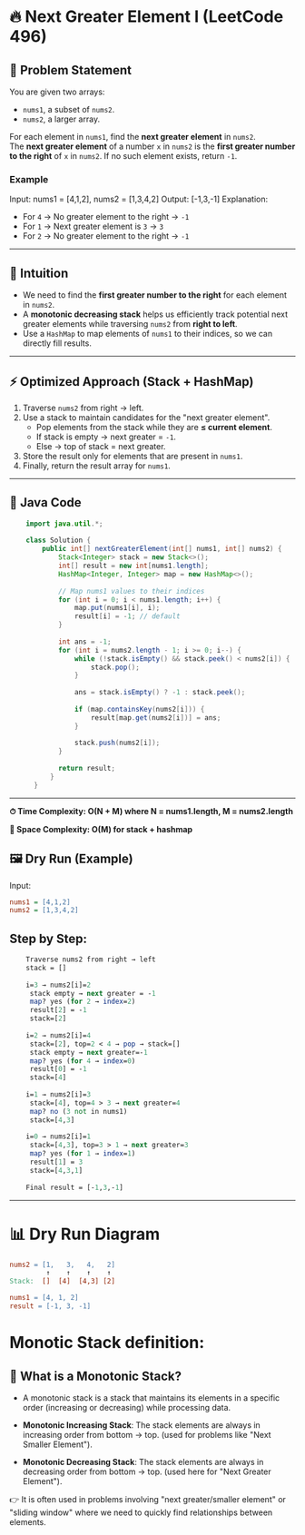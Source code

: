 # 🔥 Next Greater Element I (LeetCode 496)

## 📌 Problem Statement
You are given two arrays:  
- `nums1`, a subset of `nums2`.  
- `nums2`, a larger array.  

For each element in `nums1`, find the **next greater element** in `nums2`.  
The **next greater element** of a number `x` in `nums2` is the **first greater number to the right** of `x` in `nums2`. If no such element exists, return `-1`.  

### Example
Input: nums1 = [4,1,2], nums2 = [1,3,4,2]
Output: [-1,3,-1]
Explanation:
- For `4` → No greater element to the right → `-1`  
- For `1` → Next greater element is `3` → `3`  
- For `2` → No greater element to the right → `-1`  

---

## 🧠 Intuition
- We need to find the **first greater number to the right** for each element in `nums2`.  
- A **monotonic decreasing stack** helps us efficiently track potential next greater elements while traversing `nums2` from **right to left**.  
- Use a `HashMap` to map elements of `nums1` to their indices, so we can directly fill results.

---

## ⚡ Optimized Approach (Stack + HashMap)
1. Traverse `nums2` from right → left.  
2. Use a stack to maintain candidates for the "next greater element".  
   - Pop elements from the stack while they are **≤ current element**.  
   - If stack is empty → next greater = `-1`.  
   - Else → top of stack = next greater.  
3. Store the result only for elements that are present in `nums1`.  
4. Finally, return the result array for `nums1`.

---

## 📝 Java Code
  ```java
      import java.util.*;
      
      class Solution {
          public int[] nextGreaterElement(int[] nums1, int[] nums2) {
              Stack<Integer> stack = new Stack<>();
              int[] result = new int[nums1.length];
              HashMap<Integer, Integer> map = new HashMap<>();
      
              // Map nums1 values to their indices
              for (int i = 0; i < nums1.length; i++) {
                  map.put(nums1[i], i);
                  result[i] = -1; // default
              }
      
              int ans = -1;
              for (int i = nums2.length - 1; i >= 0; i--) {
                  while (!stack.isEmpty() && stack.peek() < nums2[i]) {
                      stack.pop();
                  }
      
                  ans = stack.isEmpty() ? -1 : stack.peek();
      
                  if (map.containsKey(nums2[i])) {
                      result[map.get(nums2[i])] = ans;
                  }
      
                  stack.push(nums2[i]);
              }
      
              return result;
            }
        }
  ```
---
**⏱ Time Complexity: O(N + M) where N = nums1.length, M = nums2.length**

**💾 Space Complexity: O(M) for stack + hashmap**

## 🖼 Dry Run (Example)
Input:
  ```ini
  nums1 = [4,1,2]
  nums2 = [1,3,4,2]
  ```
## Step by Step:
  ```perl
      Traverse nums2 from right → left
      stack = []
      
      i=3 → nums2[i]=2
       stack empty → next greater = -1
       map? yes (for 2 → index=2)
       result[2] = -1
       stack=[2]
      
      i=2 → nums2[i]=4
       stack=[2], top=2 < 4 → pop → stack=[]
       stack empty → next greater=-1
       map? yes (for 4 → index=0)
       result[0] = -1
       stack=[4]
      
      i=1 → nums2[i]=3
       stack=[4], top=4 > 3 → next greater=4
       map? no (3 not in nums1)
       stack=[4,3]
      
      i=0 → nums2[i]=1
       stack=[4,3], top=3 > 1 → next greater=3
       map? yes (for 1 → index=1)
       result[1] = 3
       stack=[4,3,1]
      
      Final result = [-1,3,-1]
  ```
---
# 📊 Dry Run Diagram
  ```makefile
  nums2 = [1,   3,   4,   2]
           ↑    ↑    ↑    ↑
  Stack:  []  [4]  [4,3] [2]
  
  nums1 = [4, 1, 2]
  result = [-1, 3, -1]
  ```
# **Monotic Stack definition**:
  ## 📘 What is a Monotonic Stack?

  - A monotonic stack is a stack that maintains its elements in a specific order (increasing or decreasing) while processing data.
  
  - **Monotonic Increasing Stack**: The stack elements are always in increasing order from bottom → top. (used for problems like "Next Smaller Element").
  
  - **Monotonic Decreasing Stack**: The stack elements are always in decreasing order from bottom → top. (used here for "Next Greater Element").

👉 It is often used in problems involving "next greater/smaller element" or "sliding window" where we need to quickly find relationships between elements.
